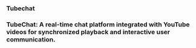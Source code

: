 ### Tubechat
### TubeChat: A real-time chat platform integrated with YouTube videos for synchronized playback and interactive user communication.
